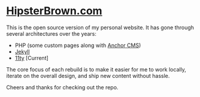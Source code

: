 # [HipsterBrown.com](https://hipsterbrown.com)

This is the open source version of my personal website. It has gone through several architectures over the years:

- PHP (some custom pages along with [Anchor CMS](https://anchorcms.com/))
- [Jekyll](https://jekyllrb.com/)
- [11ty](https://www.11ty.dev/) [Current]

The core focus of each rebuild is to make it easier for me to work locally, iterate on the overall design, and ship new content without hassle.

Cheers and thanks for checking out the repo.
